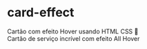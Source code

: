 # card-effect
Cartão com efeito Hover usando HTML CSS 🚀   
Cartão de serviço incrível com efeito All Hover
